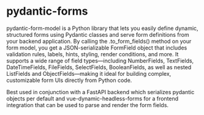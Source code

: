 # pydantic-forms
pydantic-form-model is a Python library that lets you easily define dynamic, structured forms using Pydantic classes and serve form definitions from your backend application. By calling the .to_form_fields() method on your form model, you get a JSON-serializable FormField object that includes validation rules, labels, hints, styling, render conditions, and more. It supports a wide range of field types—including NumberFields, TextFields, DateTimeFields, FileFields, SelectFields, BooleanFields, as well as nested ListFields and ObjectFields—making it ideal for building complex, customizable form UIs directly from Python code.


Best used in conjunction with a FastAPI backend which serializes pydantic objects per default and vue-dynamic-headless-forms for a frontend integration that can be used to parse and render the form fields.